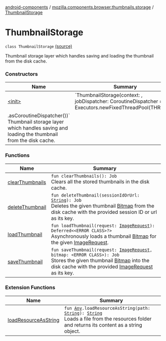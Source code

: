 [android-components](../../index.md) / [mozilla.components.browser.thumbnails.storage](../index.md) / [ThumbnailStorage](./index.md)

# ThumbnailStorage

`class ThumbnailStorage` [(source)](https://github.com/mozilla-mobile/android-components/blob/master/components/browser/thumbnails/src/main/java/mozilla/components/browser/thumbnails/storage/ThumbnailStorage.kt#L35)

Thumbnail storage layer which handles saving and loading the thumbnail from the disk cache.

### Constructors

| Name | Summary |
|---|---|
| [&lt;init&gt;](-init-.md) | `ThumbnailStorage(context: <ERROR CLASS>, jobDispatcher: CoroutineDispatcher = Executors.newFixedThreadPool(THREADS)
        .asCoroutineDispatcher())`<br>Thumbnail storage layer which handles saving and loading the thumbnail from the disk cache. |

### Functions

| Name | Summary |
|---|---|
| [clearThumbnails](clear-thumbnails.md) | `fun clearThumbnails(): Job`<br>Clears all the stored thumbnails in the disk cache. |
| [deleteThumbnail](delete-thumbnail.md) | `fun deleteThumbnail(sessionIdOrUrl: `[`String`](https://kotlinlang.org/api/latest/jvm/stdlib/kotlin/-string/index.html)`): Job`<br>Deletes the given thumbnail [Bitmap](#) from the disk cache with the provided session ID or url as its key. |
| [loadThumbnail](load-thumbnail.md) | `fun loadThumbnail(request: `[`ImageRequest`](../../mozilla.components.support.images/-image-request/index.md)`): Deferred<<ERROR CLASS>?>`<br>Asynchronously loads a thumbnail [Bitmap](#) for the given [ImageRequest](../../mozilla.components.support.images/-image-request/index.md). |
| [saveThumbnail](save-thumbnail.md) | `fun saveThumbnail(request: `[`ImageRequest`](../../mozilla.components.support.images/-image-request/index.md)`, bitmap: <ERROR CLASS>): Job`<br>Stores the given thumbnail [Bitmap](#) into the disk cache with the provided [ImageRequest](../../mozilla.components.support.images/-image-request/index.md) as its key. |

### Extension Functions

| Name | Summary |
|---|---|
| [loadResourceAsString](../../mozilla.components.support.test.file/kotlin.-any/load-resource-as-string.md) | `fun `[`Any`](https://kotlinlang.org/api/latest/jvm/stdlib/kotlin/-any/index.html)`.loadResourceAsString(path: `[`String`](https://kotlinlang.org/api/latest/jvm/stdlib/kotlin/-string/index.html)`): `[`String`](https://kotlinlang.org/api/latest/jvm/stdlib/kotlin/-string/index.html)<br>Loads a file from the resources folder and returns its content as a string object. |

